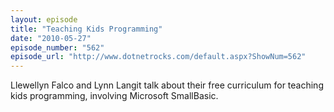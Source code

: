 ```yaml
---
layout: episode
title: "Teaching Kids Programming"
date: "2010-05-27"
episode_number: "562"
episode_url: "http://www.dotnetrocks.com/default.aspx?ShowNum=562"
---
```


Llewellyn Falco and Lynn Langit talk about their free curriculum for teaching kids programming, involving Microsoft SmallBasic.

